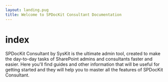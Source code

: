 ```yaml
---
layout: landing.pug
title: Welcome to SPDocKit Consultant Documentation
---
```


# index

SPDocKit Consultant by SysKit is the ultimate admin tool, created to make the day-to-day tasks of SharePoint admins and consultants faster and easier. Here you'll find guides and other information that will be useful for getting started and they will help you to master all the features of SPDocKit Consultant.

